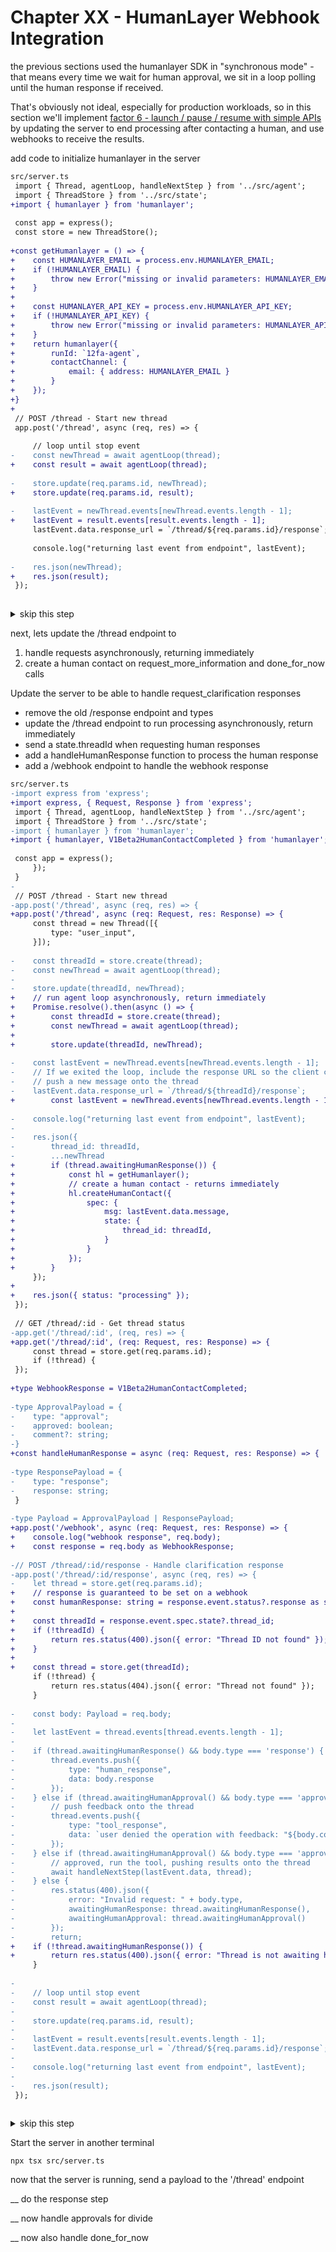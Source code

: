 # Chapter XX - HumanLayer Webhook Integration

the previous sections used the humanlayer SDK in "synchronous mode" - that 
means every time we wait for human approval, we sit in a loop 
polling until the human response if received.

That's obviously not ideal, especially for production workloads,
so in this section we'll implement [factor 6 - launch / pause / resume with simple APIs](https://github.com/circleghost/12-factor-agents/blob/main/content/factor-6-launch-pause-resume.md)
by updating the server to end processing after contacting a human, and use webhooks to receive the results. 


add code to initialize humanlayer in the server


```diff
src/server.ts
 import { Thread, agentLoop, handleNextStep } from '../src/agent';
 import { ThreadStore } from '../src/state';
+import { humanlayer } from 'humanlayer';
 
 const app = express();
 const store = new ThreadStore();
 
+const getHumanlayer = () => {
+    const HUMANLAYER_EMAIL = process.env.HUMANLAYER_EMAIL;
+    if (!HUMANLAYER_EMAIL) {
+        throw new Error("missing or invalid parameters: HUMANLAYER_EMAIL");
+    }
+
+    const HUMANLAYER_API_KEY = process.env.HUMANLAYER_API_KEY;
+    if (!HUMANLAYER_API_KEY) {
+        throw new Error("missing or invalid parameters: HUMANLAYER_API_KEY");
+    }
+    return humanlayer({
+        runId: `12fa-agent`,
+        contactChannel: {
+            email: { address: HUMANLAYER_EMAIL }
+        }
+    });
+}
+
 // POST /thread - Start new thread
 app.post('/thread', async (req, res) => {
     
     // loop until stop event
-    const newThread = await agentLoop(thread);
+    const result = await agentLoop(thread);
 
-    store.update(req.params.id, newThread);
+    store.update(req.params.id, result);
 
-    lastEvent = newThread.events[newThread.events.length - 1];
+    lastEvent = result.events[result.events.length - 1];
     lastEvent.data.response_url = `/thread/${req.params.id}/response`;
 
     console.log("returning last event from endpoint", lastEvent);
     
-    res.json(newThread);
+    res.json(result);
 });
 
```

<details>
<summary>skip this step</summary>

    cp ./walkthrough/12-1-server-init.ts src/server.ts

</details>

next, lets update the /thread endpoint to 
  
1. handle requests asynchronously, returning immediately
2. create a human contact on request_more_information and done_for_now calls


Update the server to be able to handle request_clarification responses

- remove the old /response endpoint and types
- update the /thread endpoint to run processing asynchronously, return immediately
- send a state.threadId when requesting human responses
- add a handleHumanResponse function to process the human response
- add a /webhook endpoint to handle the webhook response


```diff
src/server.ts
-import express from 'express';
+import express, { Request, Response } from 'express';
 import { Thread, agentLoop, handleNextStep } from '../src/agent';
 import { ThreadStore } from '../src/state';
-import { humanlayer } from 'humanlayer';
+import { humanlayer, V1Beta2HumanContactCompleted } from 'humanlayer';
 
 const app = express();
     });
 }
-
 // POST /thread - Start new thread
-app.post('/thread', async (req, res) => {
+app.post('/thread', async (req: Request, res: Response) => {
     const thread = new Thread([{
         type: "user_input",
     }]);
     
-    const threadId = store.create(thread);
-    const newThread = await agentLoop(thread);
-    
-    store.update(threadId, newThread);
+    // run agent loop asynchronously, return immediately
+    Promise.resolve().then(async () => {
+        const threadId = store.create(thread);
+        const newThread = await agentLoop(thread);
+        
+        store.update(threadId, newThread);
 
-    const lastEvent = newThread.events[newThread.events.length - 1];
-    // If we exited the loop, include the response URL so the client can
-    // push a new message onto the thread
-    lastEvent.data.response_url = `/thread/${threadId}/response`;
+        const lastEvent = newThread.events[newThread.events.length - 1];
 
-    console.log("returning last event from endpoint", lastEvent);
-
-    res.json({ 
-        thread_id: threadId,
-        ...newThread 
+        if (thread.awaitingHumanResponse()) {
+            const hl = getHumanlayer();
+            // create a human contact - returns immediately
+            hl.createHumanContact({
+                spec: {
+                    msg: lastEvent.data.message,
+                    state: {
+                        thread_id: threadId,
+                    }
+                }
+            });
+        }
     });
+
+    res.json({ status: "processing" });
 });
 
 // GET /thread/:id - Get thread status
-app.get('/thread/:id', (req, res) => {
+app.get('/thread/:id', (req: Request, res: Response) => {
     const thread = store.get(req.params.id);
     if (!thread) {
 });
 
+type WebhookResponse = V1Beta2HumanContactCompleted;
 
-type ApprovalPayload = {
-    type: "approval";
-    approved: boolean;
-    comment?: string;
-}
+const handleHumanResponse = async (req: Request, res: Response) => {
 
-type ResponsePayload = {
-    type: "response";
-    response: string;
 }
 
-type Payload = ApprovalPayload | ResponsePayload;
+app.post('/webhook', async (req: Request, res: Response) => {
+    console.log("webhook response", req.body);
+    const response = req.body as WebhookResponse;
 
-// POST /thread/:id/response - Handle clarification response
-app.post('/thread/:id/response', async (req, res) => {
-    let thread = store.get(req.params.id);
+    // response is guaranteed to be set on a webhook
+    const humanResponse: string = response.event.status?.response as string;
+
+    const threadId = response.event.spec.state?.thread_id;
+    if (!threadId) {
+        return res.status(400).json({ error: "Thread ID not found" });
+    }
+
+    const thread = store.get(threadId);
     if (!thread) {
         return res.status(404).json({ error: "Thread not found" });
     }
 
-    const body: Payload = req.body;
-
-    let lastEvent = thread.events[thread.events.length - 1];
-
-    if (thread.awaitingHumanResponse() && body.type === 'response') {
-        thread.events.push({
-            type: "human_response",
-            data: body.response
-        });
-    } else if (thread.awaitingHumanApproval() && body.type === 'approval' && !body.approved) {
-        // push feedback onto the thread
-        thread.events.push({
-            type: "tool_response",
-            data: `user denied the operation with feedback: "${body.comment}"`
-        });
-    } else if (thread.awaitingHumanApproval() && body.type === 'approval' && body.approved) {
-        // approved, run the tool, pushing results onto the thread
-        await handleNextStep(lastEvent.data, thread);
-    } else {
-        res.status(400).json({
-            error: "Invalid request: " + body.type,
-            awaitingHumanResponse: thread.awaitingHumanResponse(),
-            awaitingHumanApproval: thread.awaitingHumanApproval()
-        });
-        return;
+    if (!thread.awaitingHumanResponse()) {
+        return res.status(400).json({ error: "Thread is not awaiting human response" });
     }
 
-    
-    // loop until stop event
-    const result = await agentLoop(thread);
-
-    store.update(req.params.id, result);
-
-    lastEvent = result.events[result.events.length - 1];
-    lastEvent.data.response_url = `/thread/${req.params.id}/response`;
-
-    console.log("returning last event from endpoint", lastEvent);
-    
-    res.json(result);
 });
 
```

<details>
<summary>skip this step</summary>

    cp ./walkthrough/12a-server.ts src/server.ts

</details>

Start the server in another terminal

    npx tsx src/server.ts

now that the server is running, send a payload to the '/thread' endpoint


__ do the response step

__ now handle approvals for divide

__ now also handle done_for_now

